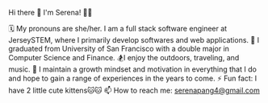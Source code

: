 Hi there 👋 I'm Serena! 👩‍💻

🗓 My pronouns are she/her. I am a full stack software engineer at JerseySTEM, where I primarily develop softwares and web applications. 
🌱 I graduated from University of San Francisco with a double major in Computer Science and Finance.
🏂I enjoy the outdoors, traveling, and music. 
🔭 I maintain a growth mindset and motivation in everything that I do and hope to gain a range of experiences in the years to come.
⚡ Fun fact: I have 2 little cute kittens🐱🐱
📫 How to reach me: serenapang4@gmail.com


